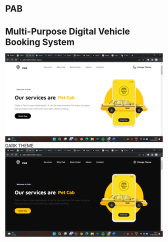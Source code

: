 # PAB
<h1>Multi-Purpose Digital Vehicle Booking System</h1>
<img src="https://github.com/MATHUMITHAV/PAB/blob/main/2022-06-15%20(5).png">
<h22>DARK THEME</h2>
<img src="https://github.com/MATHUMITHAV/PAB/blob/main/2022-06-15%20(4).png">
